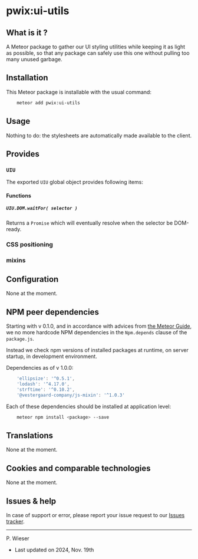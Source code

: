 # pwix:ui-utils

## What is it ?

A Meteor package to gather our UI styling utilities while keeping it as light as possible, so that any package can safely use this one without pulling too many unused garbage.

## Installation

This Meteor package is installable with the usual command:

```sh
    meteor add pwix:ui-utils
```

## Usage

Nothing to do: the stylesheets are automatically made available to the client.

## Provides

### `UIU`

The exported `UIU` global object provides following items:

#### Functions

##### `UIU.DOM.waitFor( selector )`

Returns a `Promise` which will eventually resolve when the selector be DOM-ready.

### CSS positioning

### mixins

## Configuration

None at the moment.

## NPM peer dependencies

Starting with v 0.1.0, and in accordance with advices from [the Meteor Guide](https://guide.meteor.com/writing-atmosphere-packages.html#peer-npm-dependencies), we no more hardcode NPM dependencies in the `Npm.depends` clause of the `package.js`.

Instead we check npm versions of installed packages at runtime, on server startup, in development environment.

Dependencies as of v 1.0.0:

```js
    'ellipsize': '^0.5.1',
    'lodash': '^4.17.0',
    'strftime': '^0.10.2',
    '@vestergaard-company/js-mixin': '^1.0.3'
```

Each of these dependencies should be installed at application level:

```sh
    meteor npm install <package> --save
```

## Translations

None at the moment.

## Cookies and comparable technologies

None at the moment.

## Issues & help

In case of support or error, please report your issue request to our [Issues tracker](https://github.com/trychlos/pwix-ui-utils/issues).

---
P. Wieser
- Last updated on 2024, Nov. 19th
